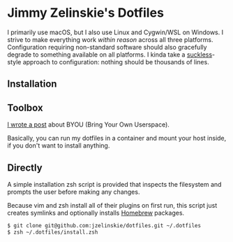 # Jimmy Zelinskie's Dotfiles

I primarily use macOS, but I also use Linux and Cygwin/WSL on Windows.
I strive to make everything work *within reason* across all three platforms.
Configuration requiring non-standard software should also gracefully degrade to something available on all platforms.
I kinda take a [suckless]-style approach to configuration: nothing should be thousands of lines.

[suckless]: https://suckless.org

## Installation

## Toolbox

[I wrote a post] about BYOU (Bring Your Own Userspace).

Basically, you can run my dotfiles in a container and mount your host inside, if you don't want to install anything.

[I wrote a post]: https://jzelinskie.com/posts/toolbox-for-your-dotfiles

## Directly

A simple installation zsh script is provided that inspects the filesystem and prompts the user before making any changes.

Because vim and zsh install all of their plugins on first run, this script just creates symlinks and optionally installs [Homebrew] packages.

[Homebrew]: https://brew.sh

```sh
$ git clone git@github.com:jzelinskie/dotfiles.git ~/.dotfiles
$ zsh ~/.dotfiles/install.zsh
```
